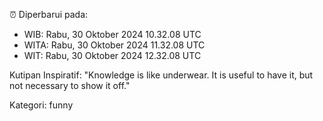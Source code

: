 ⏰ Diperbarui pada:
- WIB: Rabu, 30 Oktober 2024 10.32.08 UTC
- WITA: Rabu, 30 Oktober 2024 11.32.08 UTC
- WIT: Rabu, 30 Oktober 2024 12.32.08 UTC

Kutipan Inspiratif:
"Knowledge is like underwear. It is useful to have it, but not necessary to show it off."


Kategori: funny

